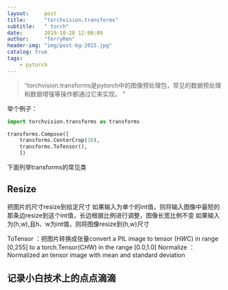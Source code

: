 ```yaml
---
layout:     post
title:      "torchvision.transforms"
subtitle:   " torch"
date:       2019-10-28 12:00:00
author:     "TerryRen"
header-img: "img/post-bg-2015.jpg"
catalog: true
tags:
    - pytorch
---
```


> “torchvision.transforms是pytorch中的图像预处理包，常见的数据预处理和数据增强等操作都通过它来实现。 ”

举个例子：
```python
import torchvision.transforms as transforms

transforms.Compose([
    transforms.CenterCrop(10),
    transforms.ToTensor(),
    ])
```

下面列举transforms的常见类

## Resize
把图片的尺寸resize到给定尺寸
   如果输入为单个的int值，则将输入图像中最短的那条边resize到这个int值，长边根据比例进行调整，图像长宽比例不变
   如果输入为(h,w),且h、w为int值，则将图像resize到(h,w)尺寸



ToTensor ：把图片转换成张量convert a PIL image to tensor (H*W*C) in range [0,255] to a torch.Tensor(C*H*W) in the range [0.0,1.0]
Normalize ：Normalized an tensor image with mean and standard deviation


## 记录小白技术上的点点滴滴